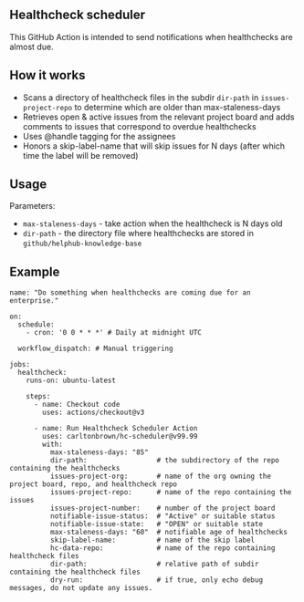 ## Healthcheck scheduler

This GitHub Action is intended to send notifications when healthchecks are almost due.

## How it works

* Scans a directory of healthcheck files in the subdir `dir-path` in `issues-project-repo` to determine which are older than max-staleness-days
* Retrieves open & active issues from the relevant project board and adds comments to issues that correspond to overdue healthchecks
* Uses @handle tagging for the assignees
* Honors a skip-label-name that will skip issues for N days (after which time the label will be removed)

## Usage

Parameters:
- `max-staleness-days` - take action when the healthcheck is N days old
- `dir-path` - the directory file where healthchecks are stored in `github/helphub-knowledge-base`



## Example

```
name: "Do something when healthchecks are coming due for an enterprise."

on:
  schedule:
    - cron: '0 0 * * *' # Daily at midnight UTC

  workflow_dispatch: # Manual triggering

jobs:
  healthcheck:
    runs-on: ubuntu-latest

    steps:
      - name: Checkout code
        uses: actions/checkout@v3

      - name: Run Healthcheck Scheduler Action
        uses: carltonbrown/hc-scheduler@v99.99
        with:
          max-staleness-days: "85"
          dir-path:                 # the subdirectory of the repo containing the healthchecks
          issues-project-org:       # name of the org owning the project board, repo, and healthcheck repo
          issues-project-repo:      # name of the repo containing the issues
          issues-project-number:    # number of the project board
          notifiable-issue-status:  # "Active" or suitable status
          notifiable-issue-state:   # "OPEN" or suitable state
          max-staleness-days: "60"  # notifiable age of healthchecks
          skip-label-name:          # name of the skip label
          hc-data-repo:             # name of the repo containing healthcheck files
          dir-path:                 # relative path of subdir containing the healthcheck files
          dry-run:                  # if true, only echo debug messages, do not update any issues.
```
